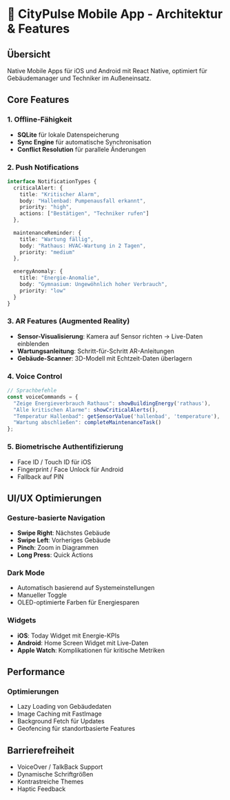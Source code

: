 # 📱 CityPulse Mobile App - Architektur & Features

## Übersicht

Native Mobile Apps für iOS und Android mit React Native, optimiert für Gebäudemanager und Techniker im Außeneinsatz.

## Core Features

### 1. Offline-Fähigkeit
- **SQLite** für lokale Datenspeicherung
- **Sync Engine** für automatische Synchronisation
- **Conflict Resolution** für parallele Änderungen

### 2. Push Notifications
```typescript
interface NotificationTypes {
  criticalAlert: {
    title: "Kritischer Alarm",
    body: "Hallenbad: Pumpenausfall erkannt",
    priority: "high",
    actions: ["Bestätigen", "Techniker rufen"]
  },
  
  maintenanceReminder: {
    title: "Wartung fällig",
    body: "Rathaus: HVAC-Wartung in 2 Tagen",
    priority: "medium"
  },
  
  energyAnomaly: {
    title: "Energie-Anomalie",
    body: "Gymnasium: Ungewöhnlich hoher Verbrauch",
    priority: "low"
  }
}
```

### 3. AR Features (Augmented Reality)
- **Sensor-Visualisierung**: Kamera auf Sensor richten → Live-Daten einblenden
- **Wartungsanleitung**: Schritt-für-Schritt AR-Anleitungen
- **Gebäude-Scanner**: 3D-Modell mit Echtzeit-Daten überlagern

### 4. Voice Control
```typescript
// Sprachbefehle
const voiceCommands = {
  "Zeige Energieverbrauch Rathaus": showBuildingEnergy('rathaus'),
  "Alle kritischen Alarme": showCriticalAlerts(),
  "Temperatur Hallenbad": getSensorValue('hallenbad', 'temperature'),
  "Wartung abschließen": completeMaintenanceTask()
};
```

### 5. Biometrische Authentifizierung
- Face ID / Touch ID für iOS
- Fingerprint / Face Unlock für Android
- Fallback auf PIN

## UI/UX Optimierungen

### Gesture-basierte Navigation
- **Swipe Right**: Nächstes Gebäude
- **Swipe Left**: Vorheriges Gebäude
- **Pinch**: Zoom in Diagrammen
- **Long Press**: Quick Actions

### Dark Mode
- Automatisch basierend auf Systemeinstellungen
- Manueller Toggle
- OLED-optimierte Farben für Energiesparen

### Widgets
- **iOS**: Today Widget mit Energie-KPIs
- **Android**: Home Screen Widget mit Live-Daten
- **Apple Watch**: Komplikationen für kritische Metriken

## Performance

### Optimierungen
- Lazy Loading von Gebäudedaten
- Image Caching mit FastImage
- Background Fetch für Updates
- Geofencing für standortbasierte Features

## Barrierefreiheit
- VoiceOver / TalkBack Support
- Dynamische Schriftgrößen
- Kontrastreiche Themes
- Haptic Feedback